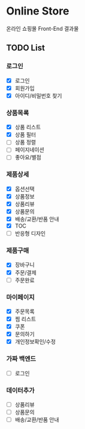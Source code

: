 # Online Store

온라인 쇼핑몰 Front-End 결과물

## TODO List

### 로그인

- [x] 로그인
- [x] 회원가입
- [x] 아이디/비밀번호 찾기

### 상품목록

- [x] 상품 리스트
- [x] 상품 필터
- [ ] 상품 정렬
- [ ] 페이지네이션
- [ ] 좋아요/별점

### 제품상세

- [x] 옵션선택
- [x] 상품정보
- [x] 상품리뷰
- [x] 상품문의
- [x] 배송/교환/반품 안내
- [x] TOC
- [ ] 반응형 디자인

### 제품구매

- [x] 장바구니
- [x] 주문/결제
- [ ] 주문완료

### 마이페이지

- [x] 주문목록
- [x] 찜 리스트
- [x] 쿠폰
- [x] 문의하기
- [x] 개인정보확인/수정

### 가짜 백엔드

- [ ] 로그인

### 데이터추가

- [ ] 상품리뷰
- [ ] 상품문의
- [ ] 배송/교환/반품 안내
